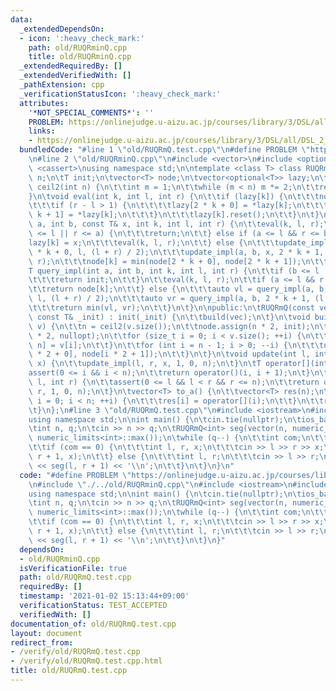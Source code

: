 ```yaml
---
data:
  _extendedDependsOn:
  - icon: ':heavy_check_mark:'
    path: old/RUQRminQ.cpp
    title: old/RUQRminQ.cpp
  _extendedRequiredBy: []
  _extendedVerifiedWith: []
  _pathExtension: cpp
  _verificationStatusIcon: ':heavy_check_mark:'
  attributes:
    '*NOT_SPECIAL_COMMENTS*': ''
    PROBLEM: https://onlinejudge.u-aizu.ac.jp/courses/library/3/DSL/all/DSL_2_F
    links:
    - https://onlinejudge.u-aizu.ac.jp/courses/library/3/DSL/all/DSL_2_F
  bundledCode: "#line 1 \"old/RUQRmQ.test.cpp\"\n#define PROBLEM \"https://onlinejudge.u-aizu.ac.jp/courses/library/3/DSL/all/DSL_2_F\"\
    \n#line 2 \"old/RUQRminQ.cpp\"\n#include <vector>\n#include <optional>\n#include\
    \ <cassert>\nusing namespace std;\n\ntemplate <class T> class RUQRmQ {\n\tint\
    \ n;\n\tT init;\n\tvector<T> node;\n\tvector<optional<T>> lazy;\n\tstatic int\
    \ ceil2(int n) {\n\t\tint m = 1;\n\t\twhile (m < n) m *= 2;\n\t\treturn m;\n\t\
    }\n\tvoid eval(int k, int l, int r) {\n\t\tif (lazy[k]) {\n\t\t\tnode[k] = *lazy[k];\n\
    \t\t\tif (r - l > 1) {\n\t\t\t\tlazy[2 * k + 0] = *lazy[k];\n\t\t\t\tlazy[2 *\
    \ k + 1] = *lazy[k];\n\t\t\t}\n\t\t\tlazy[k].reset();\n\t\t}\n\t}\n\tvoid update_impl(int\
    \ a, int b, const T& x, int k, int l, int r) {\n\t\teval(k, l, r);\n\t\tif (b\
    \ <= l || r <= a) {\n\t\t\treturn;\n\t\t} else if (a <= l && r <= b) {\n\t\t\t\
    lazy[k] = x;\n\t\t\teval(k, l, r);\n\t\t} else {\n\t\t\tupdate_impl(a, b, x, 2\
    \ * k + 0, l, (l + r) / 2);\n\t\t\tupdate_impl(a, b, x, 2 * k + 1, (l + r) / 2,\
    \ r);\n\t\t\tnode[k] = min(node[2 * k + 0], node[2 * k + 1]);\n\t\t}\n\t}\n\t\
    T query_impl(int a, int b, int k, int l, int r) {\n\t\tif (b <= l || r <= a) {\n\
    \t\t\treturn init;\n\t\t}\n\t\teval(k, l, r);\n\t\tif (a <= l && r <= b) {\n\t\
    \t\treturn node[k];\n\t\t} else {\n\t\t\tauto vl = query_impl(a, b, 2 * k + 0,\
    \ l, (l + r) / 2);\n\t\t\tauto vr = query_impl(a, b, 2 * k + 1, (l + r) / 2, r);\n\
    \t\t\treturn min(vl, vr);\n\t\t}\n\t}\n\npublic:\n\tRUQRmQ(const vector<T>& vec,\
    \ const T& _init) : init(_init) {\n\t\tbuild(vec);\n\t}\n\tvoid build(const vector<T>&\
    \ v) {\n\t\tn = ceil2(v.size());\n\t\tnode.assign(n * 2, init);\n\t\tlazy.assign(n\
    \ * 2, nullopt);\n\t\tfor (size_t i = 0; i < v.size(); ++i) {\n\t\t\tnode[i +\
    \ n] = v[i];\n\t\t}\n\t\tfor (int i = n - 1; i > 0; --i) {\n\t\t\tnode[i] = min(node[i\
    \ * 2 + 0], node[i * 2 + 1]);\n\t\t}\n\t}\n\tvoid update(int l, int r, const T&\
    \ x) {\n\t\tupdate_impl(l, r, x, 1, 0, n);\n\t}\n\tT operator[](int i) {\n\t\t\
    assert(0 <= i && i < n);\n\t\treturn operator()(i, i + 1);\n\t}\n\tT operator()(int\
    \ l, int r) {\n\t\tassert(0 <= l && l < r && r <= n);\n\t\treturn query_impl(l,\
    \ r, 1, 0, n);\n\t}\n\tvector<T> to_a() {\n\t\tvector<T> res(n);\n\t\tfor (int\
    \ i = 0; i < n; ++i) {\n\t\t\tres[i] = operator[](i);\n\t\t}\n\t\treturn res;\n\
    \t}\n};\n#line 3 \"old/RUQRmQ.test.cpp\"\n#include <iostream>\n#include <limits>\n\
    using namespace std;\n\nint main() {\n\tcin.tie(nullptr);\n\tios_base::sync_with_stdio(false);\n\
    \tint n, q;\n\tcin >> n >> q;\n\tRUQRmQ<int> seg(vector(n, numeric_limits<int>::max()),\
    \ numeric_limits<int>::max());\n\twhile (q--) {\n\t\tint com;\n\t\tcin >> com;\n\
    \t\tif (com == 0) {\n\t\t\tint l, r, x;\n\t\t\tcin >> l >> r >> x;\n\t\t\tseg.update(l,\
    \ r + 1, x);\n\t\t} else {\n\t\t\tint l, r;\n\t\t\tcin >> l >> r;\n\t\t\tcout\
    \ << seg(l, r + 1) << '\\n';\n\t\t}\n\t}\n}\n"
  code: "#define PROBLEM \"https://onlinejudge.u-aizu.ac.jp/courses/library/3/DSL/all/DSL_2_F\"\
    \n#include \"./../old/RUQRminQ.cpp\"\n#include <iostream>\n#include <limits>\n\
    using namespace std;\n\nint main() {\n\tcin.tie(nullptr);\n\tios_base::sync_with_stdio(false);\n\
    \tint n, q;\n\tcin >> n >> q;\n\tRUQRmQ<int> seg(vector(n, numeric_limits<int>::max()),\
    \ numeric_limits<int>::max());\n\twhile (q--) {\n\t\tint com;\n\t\tcin >> com;\n\
    \t\tif (com == 0) {\n\t\t\tint l, r, x;\n\t\t\tcin >> l >> r >> x;\n\t\t\tseg.update(l,\
    \ r + 1, x);\n\t\t} else {\n\t\t\tint l, r;\n\t\t\tcin >> l >> r;\n\t\t\tcout\
    \ << seg(l, r + 1) << '\\n';\n\t\t}\n\t}\n}"
  dependsOn:
  - old/RUQRminQ.cpp
  isVerificationFile: true
  path: old/RUQRmQ.test.cpp
  requiredBy: []
  timestamp: '2021-01-02 15:13:44+09:00'
  verificationStatus: TEST_ACCEPTED
  verifiedWith: []
documentation_of: old/RUQRmQ.test.cpp
layout: document
redirect_from:
- /verify/old/RUQRmQ.test.cpp
- /verify/old/RUQRmQ.test.cpp.html
title: old/RUQRmQ.test.cpp
---
```

